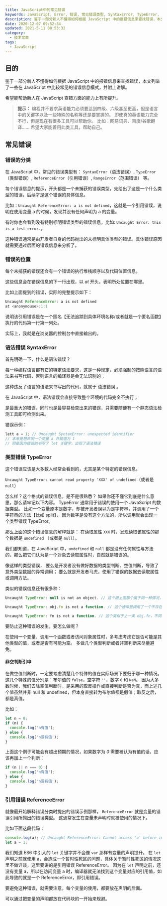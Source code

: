 ```yaml
---
title: JavaScript中的常见错误
keywords: JavaScript, Error, 错误, 常见错误类型, SyntaxError, TypeError, ReferenceError
description: 鉴于一部分新人不懂得如何根据 JavaScript 中的报错信息来查找错误，本文列举了一些在 JavaScript 中比较常见的错误信息模式，并附上讲解。<br>希望能帮助新人在 JavaScript 查错方面的能力上有所提升。
date: 2020-12-07 09:52:34
updated: 2021-5-11 08:53:32
category:
  - 技术文章
tags:
  - JavaScript
---
```


## 目的

鉴于一部分新人不懂得如何根据 JavaScript 中的报错信息来查找错误，本文列举了一些在 JavaScript 中比较常见的错误信息模式，并附上讲解。

希望能帮助新人在 JavaScript 查错方面的能力上有所提升。

> **提示：**
> 编程并不要求英语能力必须要达到四级、六级甚至更高，但是语言中的关键字以及一些特殊的名称等还是要掌握的。
> 即使真的英语能力完全不行，但是现在有很多工具可以帮助你。
> 比如：网易词典、百度/谷歌翻译……
> 希望大家能善用此类工具，帮助自己。

## 常见错误

### 错误的分类

在 JavaScript 中，常见的错误类型有： `SyntaxError`（语法错误）, `TypeError`（类型错误）, `ReferenceError`（引用错误）, `RangeError`（范围错误） 等。

每个错误信息的提示，开头都是一个未捕获的错误类型，先给出了这是一个什么类型的错误，后续才是这个错误的具体信息。

比如：`Uncaught ReferenceError: a is not defined`，这就是一个引用错误，说明在使用变量 a 的时候，发现并没有任何声明为 a 的变量。

有时你也会看到没有特别标明错误类型的错误信息，比如: `Uncaught Error: this is a test error.`。

这种错误通常是由开发者自身的代码抛出的未标明具体类型的错误。具体错误原因就需要通过后面的错误信息来分析了。

### 错误的位置

每个未捕获的错误还会有一个错误的执行堆栈顺序以及代码位置信息。

这些信息会在错误信息的下一行出现，以 *at* 开头，表明所处位置在哪里。

比如上面提到的错误，实际的完整提示如下：

```js
Uncaught ReferenceError: a is not defined
at <anonymouse>:1:1
```

说明该引用错误是在一个匿名【无法追踪到具体环境名称/或者就是一个匿名函数】执行的代码第一行第一列处。

实际上，我就是在浏览器的控制台中直接输出的。

### 语法错误 SyntaxError

首先明确一下，什么是语法错误？

每一种编程语言都有它的特定语法要求，这是一种规定，必须强制的按照语言的语法来书写代码，否则语言的编译器是会无法识别的；

这种违反了语言的语法来书写出的代码，就属于 语法错误 。

在 JavaScript 中，语法错误会直接导致整个环境的代码完全不执行；

是最重大的错误，同时也是最容易检查出来的错误，只需要随便有一个静态语法检测工具即可检测出来。

错误示例：

```js
lett a = 1; // Uncaught SyntaxError: unexpected identifier
// 本来是想声明一个变量 a 并赋值为 1
// 但是因为错误的书写了 let 关键字，出现了语法错误
```

### 类型错误 TypeError

这个错误应该是大多数人经常会看到的，尤其是某个特定的错误信息。

`Uncaught TypeError: cannot read property 'XXX' of undefined`（或者是 `null`）

怎么样？这个格式的错误信息，是不是很熟悉？
如果你还不懂它到底是什么意思，那么请牢记以下内容。
TypeError 通常用于错误的使用一个 JavaScript 的数据类型。
比如一个变量原本是数字，却被开发者误以为是字符串，并调用了一个字符串的方法【比如 split】，
因为数字是没有这个方法的，所以调用就会出现一个类型错误 TypeError。

那么上面的这个错误信息的解释就是：
在读取属性 `XXX` 时，发现读取该属性的那个数据是 `undefined` （或者是 `null`）。

我们都知道，在 JavaScript 中，`undefined` 和 `null` 都是没有任何属性与方法的，那么把它们认为是一个对象去读取属性时，自然就是错误的。

像这样的类型错误，
要么是开发者没有做好数据的类型判断、空值判断，导致了意外类型数据的异常调用；
要么就是开发者马虎，使用了错误的数据去读取属性或调用方法。

类似的错误信息还有很多种：

```js
Uncaught TypeError: null is not an object. // 这个跟上面那个属于同一种情况，只是在一些不同的环境下的不同错误信息

Uncaught TypeError: obj.fn is not a function. // 这个通常是调用了一个不存在的方法出现的错误。可能是忘记了添加方法，也可能是 obj 本身就不是开发者期望中的那个数据

Uncaught TypeError: fn is not a function. // 这个类似于上一条 obj.fn，不同的地方在于这里是单独调用 fn，但 fn 实际上并不是一个函数。
```

要防止这种错误的发生，要怎么做呢？

在使用一个变量、调用一个函数或者访问对象属性时，多考虑考虑它是否可能是其他类型的值，或者是否有可能为空。
多做几个类型判断或者非空判断来尽量避免。

#### 非空判断引申

在做空值判断时，一定要考虑清楚几个特殊的值在实际场景下要归于哪一种情况。
这几个特殊的值分别是：布尔值的 `false`，空字符 `''`，数字 `0` 和 `NaN`。
因为大多数时候，我们去除空值判断时，是采用的取反操作或直接判断是否为真，而上述几个值虽然并非 null 和 undefined，但本身直接转为布尔值都是假值；取反之后，都是真值。

比如：

```js
let n = 0;
if (n) {
  console.log('n有值');
} else {
  console.log('n没有值');
}
```

上面这个例子可能会有超出预期的情况，如果数字为 *0* 需要被认为有值的话，应该再加上一个判断：

```js
if (n || n === 0) {
  console.log('n有值');
} else {
  console.log('n没有值');
}
```

### 引用错误 ReferenceError

就像最开始解释错误分类时提出的错误示例那样， `ReferenceError` 就是变量的错误引用所抛出的错误类型。
这通常发生在变量未声明时就被使用的情况下。

比如下面这段代码：

```js
console.log(a); // Uncaught ReferenceError: Cannot access 'a' before initialization
let a = 1;
```

我们知道 ES6 中引入的 `let` 关键字并不会像 `var` 那样有变量的声明提升。
在 `let` 声明之前就使用 a，会造成一个暂时性死区的问题，具体关于暂时性死区的情况这里不做详谈，这里要讲的是引用错误 ReferenceError。
因为在 `let` 声明之前，还没有变量 a，所以在访问变量 a 时，编译器就无法找到这个变量对应的引用值，如此导致的就是一个 ReferenceError，即引用错误。

要避免这种错误，就需要注意，每个变量的使用，都要放在声明的后面。

可以通过把变量的声明都放在代码块的一开始来规避。
